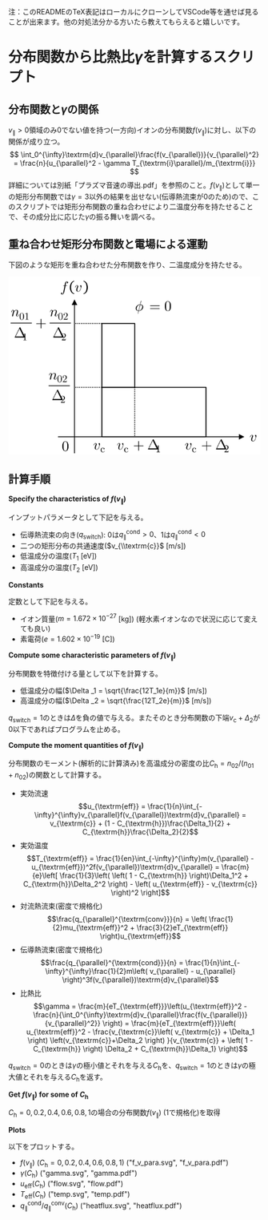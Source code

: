 <script type="text/javascript" async src="https://cdnjs.cloudflare.com/ajax/libs/mathjax/2.7.7/MathJax.js?config=TeX-MML-AM_CHTML">
</script>
<script type="text/x-mathjax-config">
 MathJax.Hub.Config({
 tex2jax: {
 inlineMath: [['$', '$'] ],
 displayMath: [ ['$$','$$'], ["\\[","\\]"] ]
 }
 });
</script>
注：このREADMEのTeX表記はローカルにクローンしてVSCode等を通せば見ることが出来ます。他の対処法分かる方いたら教えてもらえると嬉しいです。

# 分布関数から比熱比$\gamma$を計算するスクリプト
## 分布関数と$\gamma$の関係
$v_{\parallel} > 0$領域のみ0でない値を持つ(一方向)イオンの分布関数$f(v_{\parallel})$に対し、以下の関係が成り立つ。
$$ \int_0^{\infty}\textrm{d}v_{\parallel}\frac{f(v_{\parallel})}{v_{\parallel}^2} = \frac{n}{u_{\parallel}^2 - \gamma T_{\textrm{i}\parallel}/m_{\textrm{i}}} $$
詳細については別紙「プラズマ音速の導出.pdf」を参照のこと。$f(v_{\parallel})$として単一の矩形分布関数では$\gamma = 3$以外の結果を出せない(伝導熱流束が0のため)ので、このスクリプトでは矩形分布関数の重ね合わせにより二温度分布を持たせることで、その成分比に応じた$\gamma$の振る舞いを調べる。

## 重ね合わせ矩形分布関数と電場による運動
下図のような矩形を重ね合わせた分布関数を作り、二温度成分を持たせる。

![分布関数](img/Fig1.svg)

## 計算手順
**Specify the characteristics of $f(v_{\parallel}$)**

インプットパラメータとして下記を与える。
- 伝導熱流束の向き($q_{\textrm{switch}}$): 0は$q_{\parallel}^{\textrm{cond}} > 0$、1は$q_{\parallel}^{\textrm{cond}} < 0$
- 二つの矩形分布の共通速度($v_{\\textrm{c}}$ [m/s])
- 低温成分の温度($T_1$ [eV])
- 高温成分の温度($T_2$ [eV])

**Constants**

定数として下記を与える。
- イオン質量($m = 1.672\times 10^{-27}$ [kg]) (軽水素イオンなので状況に応じて変えても良い)
- 素電荷($e = 1.602\times 10^{-19}$ [C])

**Compute some characteristic parameters of $f(v_{\parallel})$**

分布関数を特徴付ける量として以下を計算する。
- 低温成分の幅($\Delta _1 = \sqrt{\frac{12T_1e}{m}}$ [m/s])
- 高温成分の幅($\Delta _2 = \sqrt{\frac{12T_2e}{m}}$ [m/s])

$q_{\textrm{switch}} =1$のときは$\Delta$を負の値で与える。またそのとき分布関数の下端$v_{\textrm{c}} + \Delta_2$が0以下であればプログラムを止める。

**Compute the moment quantities of $f(v_{\parallel})$**

分布関数のモーメント(解析的に計算済み)を高温成分の密度の比$C_{\textrm{h}} = n_{02}/(n_{01}+n_{02})$の関数として計算する。
- 実効流速
$$u_{\textrm{eff}} = \frac{1}{n}\int_{-\infty}^{\infty}v_{\parallel}f(v_{\parallel})\textrm{d}v_{\parallel} = v_{\textrm{c}} + (1 - C_{\textrm{h}})\frac{\Delta_1}{2} + C_{\textrm{h}}\frac{\Delta_2}{2}$$
- 実効温度
$$T_{\textrm{eff}} = \frac{1}{en}\int_{-\infty}^{\infty}m(v_{\parallel} - u_{\textrm{eff}})^2f(v_{\parallel})\textrm{d}v_{\parallel} = \frac{m}{e}\left[ \frac{1}{3}\left( \left( 1 - C_{\textrm{h}} \right)\Delta_1^2 + C_{\textrm{h}}\Delta_2^2 \right) - \left( u_{\textrm{eff}} - v_{\textrm{c}} \right)^2 \right]$$
- 対流熱流束(密度で規格化)
$$\frac{q_{\parallel}^{\textrm{conv}}}{n} = \left( \frac{1}{2}mu_{\textrm{eff}}^2 + \frac{3}{2}eT_{\textrm{eff}} \right)u_{\textrm{eff}}$$
- 伝導熱流束(密度で規格化)
$$\frac{q_{\parallel}^{\textrm{cond}}}{n} = \frac{1}{n}\int_{-\infty}^{\infty}\frac{1}{2}m\left( v_{\parallel} - u_{\parallel} \right)^3f(v_{\parallel})\textrm{d}v_{\parallel}$$
- 比熱比
$$\gamma = \frac{m}{eT_{\textrm{eff}}}\left(u_{\textrm{eff}}^2 - \frac{n}{\int_0^{\infty}\textrm{d}v_{\parallel}\frac{f(v_{\parallel})}{v_{\parallel}^2}} \right) 
= \frac{m}{eT_{\textrm{eff}}}\left( u_{\textrm{eff}}^2 - \frac{v_{\textrm{c}}\left( v_{\textrm{c}} + \Delta_1 \right) \left(v_{\textrm{c}}+\Delta_2 \right) }{v_{\textrm{c}} + \left( 1 - C_{\textrm{h}} \right) \Delta_2 + C_{\textrm{h}}\Delta_1} \right)$$

$q_{\textrm{switch}} =0$のときは$\gamma$の極小値とそれを与える$C_{\textrm{h}}$を、$q_{\textrm{switch}} =1$のときは$\gamma$の極大値とそれを与える$C_{\textrm{h}}$を返す。

**Get $f(v_{\parallel})$ for some of $C_{\textrm{h}}$**

$C_{\textrm{h}} = 0, 0.2, 0.4, 0.6, 0.8, 1$の場合の分布関数$f(v_{\parallel})$ (1で規格化)を取得

**Plots**

以下をプロットする。
- $f(v_{\parallel})$ ($C_{\textrm{h}} = 0, 0.2, 0.4, 0.6, 0.8, 1$) ("f_v_para.svg", "f_v_para.pdf")
- $\gamma (C_{\textrm{h}})$ ("gamma.svg", "gamma.pdf")
- $u_{\textrm{eff}} (C_{\textrm{h}})$ ("flow.svg", "flow.pdf")
- $T_{\textrm{eff}} (C_{\textrm{h}})$ ("temp.svg", "temp.pdf")
- $q_{\parallel}^{\textrm{cond}}/q_{\parallel}^{\textrm{conv}} (C_{\textrm{h}})$ ("heatflux.svg", "heatflux.pdf")